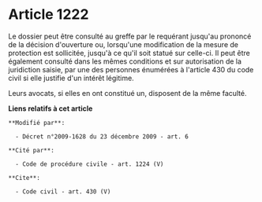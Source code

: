 # Article 1222

Le dossier peut être consulté au greffe par le requérant jusqu'au prononcé de la décision d'ouverture ou, lorsqu'une
modification de la mesure de protection est sollicitée, jusqu'à ce qu'il soit statué sur celle-ci. Il peut être également
consulté dans les mêmes conditions et sur autorisation de la juridiction saisie, par une des personnes énumérées à l'article
430 du code civil si elle justifie d'un intérêt légitime. 

Leurs avocats, si elles en ont constitué un, disposent de la même faculté.

**Liens relatifs à cet article**

	**Modifié par**:

	  - Décret n°2009-1628 du 23 décembre 2009 - art. 6

	**Cité par**:

	  - Code de procédure civile - art. 1224 (V)

	**Cite**:

	  - Code civil - art. 430 (V)
